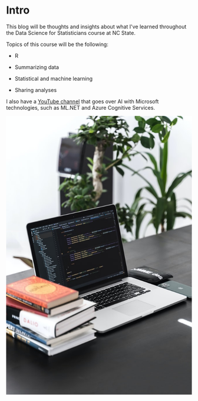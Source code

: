 # Intro

This blog will be thoughts and insights about what I've learned throughout the Data Science for Statisticians course at NC State.

Topics of this course will be the following:

- R

- Summarizing data

- Statistical and machine learning

- Sharing analyses

I also have a [YouTube channel](https://www.youtube.com/c/JonWood) that goes over AI with Microsoft technologies, such as ML.NET and Azure Cognitive Services.

![Image](./assets/image.jpg)